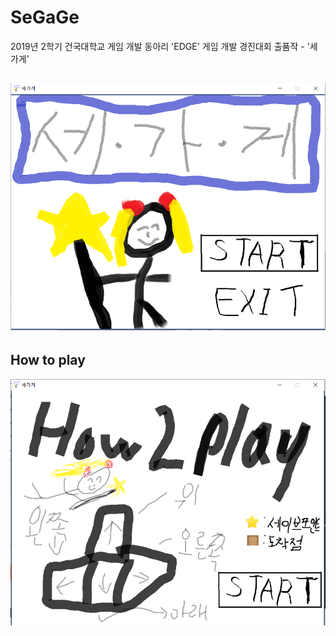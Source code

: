 # SeGaGe
2019년 2학기 건국대학교 게임 개발 동아리 'EDGE' 게임 개발 경진대회 출품작 - '세가게'

![image](https://github.com/popopy0412/SeGaGe/blob/main/%EC%84%B8%EA%B0%80%EA%B2%8C_Main.png)
---

## How to play
![image](https://github.com/popopy0412/SeGaGe/blob/main/%EC%84%B8%EA%B0%80%EA%B2%8C_How_to_play.png)
